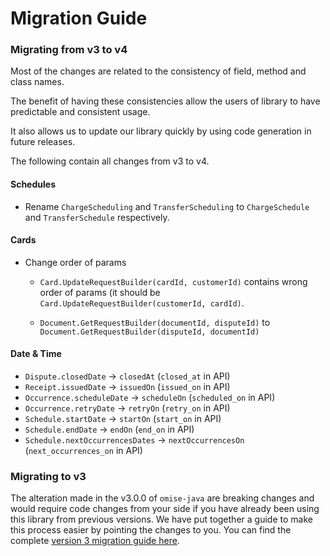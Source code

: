 # Migration Guide

### Migrating from v3 to v4

Most of the changes are related to the consistency of field, method and class names.

The benefit of having these consistencies allow the users of library to have predictable and consistent usage. 

It also allows us to update our library quickly by using code generation in future releases.

The following contain all changes from v3 to v4.

#### Schedules
* Rename `ChargeScheduling` and `TransferScheduling` to `ChargeSchedule` and `TransferSchedule` respectively.

#### Cards
* Change order of params
  - `Card.UpdateRequestBuilder(cardId, customerId)` contains wrong order of params (it should be `Card.UpdateRequestBuilder(customerId, cardId)`.

  - `Document.GetRequestBuilder(documentId, disputeId)` to `Document.GetRequestBuilder(disputeId, documentId)`

#### Date & Time
  - `Dispute.closedDate` -> `closedAt` (`closed_at` in API)
  - `Receipt.issuedDate` -> `issuedOn` (`issued_on` in API)
  - `Occurrence.scheduleDate` -> `scheduleOn` (`scheduled_on` in API)
  - `Occurrence.retryDate` -> `retryOn` (`retry_on` in API)
  - `Schedule.startDate` -> `startOn` (`start_on` in API)
  - `Schedule.endDate` -> `endOn` (`end_on` in API)
  - `Schedule.nextOccurrencesDates` -> `nextOccurrencesOn` (`next_occurrences_on` in API)

### Migrating to v3

The alteration made in the v3.0.0 of `omise-java` are breaking changes and would require code changes 
from your side if you have already been using this library from previous versions. We have put 
together a guide to make this process easier by pointing the changes to you. You can find the complete [version 3 migration guide here][1].

[1]: https://www.omise.co/omise-java-v3-migration